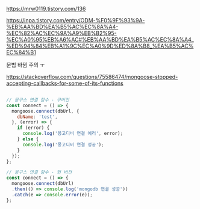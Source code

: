https://mrw0119.tistory.com/136



https://inpa.tistory.com/entry/ODM-%F0%9F%93%9A-%EB%AA%BD%EA%B5%AC%EC%8A%A4-%EC%82%AC%EC%9A%A9%EB%B2%95-%EC%A0%95%EB%A6%AC#%EB%AA%BD%EA%B5%AC%EC%8A%A4_%ED%94%84%EB%A1%9C%EC%A0%9D%ED%8A%B8_%EA%B5%AC%EC%84%B1



문법 바뀜 주의 ㅜ

https://stackoverflow.com/questions/75586474/mongoose-stopped-accepting-callbacks-for-some-of-its-functions

``` js
 
// 몽구스 연결 함수 - 구버전
const connect = () => {
  mongoose.connect(dbUrl, {
    dbName: 'test',
  }, (error) => {
    if (error) {
      console.log('몽고디비 연결 에러', error);
    } else {
      console.log('몽고디비 연결 성공');
    }
  });
};

// 몽구스 연결 함수 - 현 버전
const connect = () => {
  mongoose.connect(dbUrl)
  .then(() => console.log('mongodb 연결 성공'))
  .catch(e => console.error(e));
};

```

